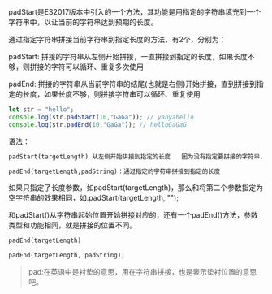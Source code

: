 padStart是ES2017版本中引入的一个方法，其功能是用指定的字符串填充到一个字符串中，以让当前的字符串达到预期的长度。

通过指定字符串拼接当前字符串到指定长度的方法，有2个，分别为：

padStart: 拼接的字符串从左侧开始拼接，一直拼接到指定的长度，如果长度不够，则拼接的字符可以循环、重复多次使用

padEnd: 拼接的字符串从当前字符串的结尾(也就是右侧)开始拼接，直到拼接到指定的长度，如果长度不够，则拼接字符串可以循环、重复使用

```js
let str = "hello";
console.log(str.padStart(10,"GaGa")); // yanyahello
console.log(str.padEnd(10,"GaGa")); // helloGaGaG
```

语法：

```markdown
padStart(targetLength) 从左侧开始拼接到指定的长度   因为没有指定要拼接的字符串，所以拼接的字符是空字符串

padEnd(targetLength,padString)：通过指定的字符串拼接到指定的长度
```

如果只指定了长度参数，如padStart(targetLength)，那么和将第二个参数指定为空字符串的效果相同，如:padStart(targetLength, "");

和padStart()从字符串起始位置开始拼接对应的，还有一个padEnd()方法，参数类型和功能相同，就是拼接的位置不同。

```markdown
padEnd(targetLength)

padEnd(targetLength, padString);
```

> pad:在英语中是衬垫的意思，用在字符串拼接，也是表示垫衬位置的意思吧。